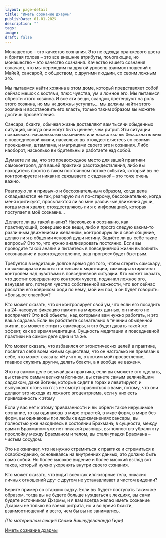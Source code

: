 ```yaml
---
layout: page-detail
title: "Иметь сознание дхармы"
publishDate: 01-01-2025
description: ""
tags:
image:
draft: false
---
```


Монашество – это качество сознания. Это не одежда оранжевого цвета и бритая голова – это все внешние атрибуты, помогающие, но монашество – это качество сознания. Качество нашего сознания означает, что мы переходим на другой уровень взаимоотношений с Майей, сансарой, с обществом, с другими людьми, со своим ложным эго. 

Мы пытаемся найти хозяина в этом доме, который представляет собой сейчас мешок с костями, плюс чувства, ум и ложное эго. Мы пытаемся обрести этого хозяина. И все эти вещи, скандхи, претендуют на роль этого хозяина, но мы не должны уступать… мы должны найти этого хозяина и восстановить его власть, только таким образом вы можете достичь просветления.

Сансара, бхакти, обычная жизнь доставляют вам тысячи обыденных ситуаций, иногда они могут быть ценнее, чем ритрит. Эти ситуации показывают насколько вы осознанны или насколько вы бессознательны в повседневной жизни, насколько вы отождествляетесь со своими проекциями, штампами, и матрицами своего эго и сознания. Либо наоборот, насколько вы бдительны и работаете над собой.

Думаете ли вы, что это превосходное место для вашей практики самоконтроля, для вашей практики разотождествления, либо вы находитесь просто в таком постоянном потоке событий, который вы не контролируете и никак не связываете с садханой – это тоже очень важно. 

Реагирую ли я привычно и бессознательным образом, когда дела складываются не так, реагирую ли я по-старому, бессознательно, когда меня критикуют, просыпаются ли во мне различные движения души, когда меня хвалят, отождествляюсь ли я с информацией, которая поступает в моё сознание... 

Делаете ли вы такой анализ? Насколько я осознанно, как практикующий, совершаю все вещи, либо я просто следую каким-то различным движениям и желаниям, контролирую ли я своё общение, делаю ли я в общении основой души истину. Задаёте ли вы себе такие вопросы? Это то, что нужно анализировать постоянно. Если вы проводите такой анализ и пытаетесь в повседневной жизни выполнять осознавание и разотождествление, ваш прогресс будет быстрым. 

Требуется в медитации долгое время для того, чтобы стереть самскару, но самскары стираются не только в медитации, самскары стираются контролем над чувствами в повседневной ситуации. Кто может сказать, что достиг совершенного контроля чувств, подчинил ложное эго, взнуздал его, потерял чувство собственной важности, что вот сейчас раскатай его ковриком, ходи по нему, мой им пол, а он будет говорить: «Большое спасибо»?

Кто может сказать, что он контролирует свой ум, что если его посадить на 24-часовую фиксацию памяти на мирских данных, он ничего не воспримет? Это всё объекты, над которыми вам нужно работать, и это ваша садхана. Если вы работаете сознательно в течении обыденной жизни, вы можете стирать самскары, и это будет давать такой же эффект, как во время медитации. Сущность медитации и повседневной практики на самом деле одна и та же. 

Кто может сказать, что избавился от эгоистических целей в практике, посвятил себя всем живым существам, что он настолько не привязан к себе, что может сказать: «Ну что ж, отложим моё просветление, главное служить другим, делать бхакти, а я вообще не важен». 

Это на самом деле величайшая практика, если вы сможете это сделать, вы станете самым великим йогином, вы станете самым величайшим садхаком, даже йогины, которые сидят в горах и левитируют, и выпускают огонь из глаз не смогут сравниться с вами, потому, что они делают это исходя из ложного эгоцентризма, если у них есть привязанность к этому.

Если у вас нет к этому привязанности и вы обрели такое нерушимое сознание, то вы одинаковы в мире страстей, в мире форм, в мире без форм, вы одинаковы при любых видоизменениях сансары, вы полностью уже находитесь в состоянии Брахмана; в сущности, между вами и Брахманом уже нет никакой разницы, вы полностью убрали эту прослойку между Брахманом и телом, вы стали упадхи Брахмана – чистым сосудом.

Это не означает, что не нужно стремиться к практике и стремиться к освобождению, основываясь на внутренних данных, это должно быть само собой. Но более высокое видение и более высокий взгляд вот таков, который нужно укоренять внутри своего сознания. 

Кто может сказать, что видит всех как иллюзорные тела, никаких личных отношений друг с другом не устанавливает в чистом видении?

Берите пример со старших садху. Если вы будете поступать таким же образом, тогда вы не будете больше нуждаться в лекциях, вы сами будете источником Дхармы, и я вам всегда желаю иметь сознание Дхармы не только во время ритрита, но и во время бхакти, взаимоотношений и всего, чем бы вы не занимались.

_(По материалам лекций Свами Вишнудевананда Гири)_

[Иметь сознание дхармы](/binaries/file/news/f%5F3038.docx)
